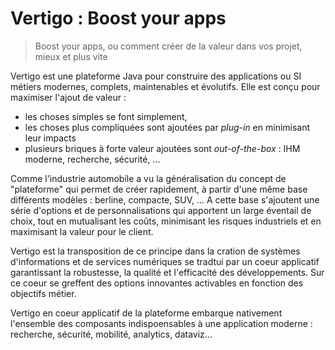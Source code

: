 # Vertigo : Boost your apps

> Boost your apps, ou comment créer de la valeur dans vos projet, mieux et plus vite

Vertigo est une plateforme Java pour construire des applications ou SI métiers modernes, complets, maintenables et évolutifs. 
Elle est conçu pour maximiser l'ajout de valeur : 
- les choses simples se font simplement, 
- les choses plus compliquées sont ajoutées par *plug-in* en minimisant leur impacts
- plusieurs briques à forte valeur ajoutées sont *out-of-the-box* : IHM moderne, recherche, sécurité, ...

Comme l'industrie automobile a vu la généralisation du concept de "plateforme" qui permet de créer rapidement, à partir d'une même base différents modèles : berline, compacte, SUV, ...
A cette base s'ajoutent une série d'options et de personnalisations qui apportent un large éventail de choix, tout en mutualisant les coûts, minimisant les risques industriels et en maximisant la valeur pour le client.

Vertigo est la transposition de ce principe dans la cration de systèmes d'informations et de services numériques se tradtui par un coeur applicatif garantissant la robustesse, la qualité et l'efficacité des développements. Sur ce coeur se greffent des options innovantes activables en fonction des objectifs métier.

Vertigo en coeur applicatif de la plateforme embarque nativement l'ensemble des composants indispoensables à une application moderne : recherche, sécurité, mobilité, analytics, dataviz...

